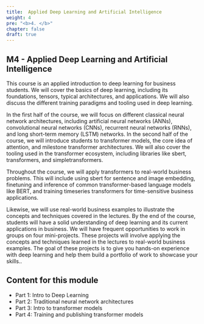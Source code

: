 ```yaml
---
title:  Applied Deep Learning and Artificial Intelligence
weight: 4
pre: "<b>4. </b>"
chapter: false
draft: true
---
```


## M4 - Applied Deep Learning and Artificial Intelligence

This course is an applied introduction to deep learning for business students. We will cover the basics of deep learning, including its foundations, tensors, typical architectures, and applications. We will also discuss the different training paradigms and tooling used in deep learning.

In the first half of the course, we will focus on different classical neural network architectures, including artificial neural networks (ANNs), convolutional neural networks (CNNs), recurrent neural networks (RNNs), and long short-term memory (LSTM) networks.
In the second half of the course, we will introduce students to transformer models, the core idea of attention, and milestone transformer architectures. We will also cover the tooling used in the transformer ecosystem, including libraries like sbert, transformers, and simpletransformers.

Throughout the course, we will apply transformers to real-world business problems. This will include using sbert for sentence and image embedding, finetuning and inference of common transformer-based language models like BERT, and training timeseries transformers for time-sensitive business applications.

Likewise, we will use real-world business examples to illustrate the concepts and techniques covered in the lectures. By the end of the course, students will have a solid understanding of deep learning and its current applications in business.
We will have frequent opportunities to work in groups on four mini-projects. These projects will involve applying the concepts and techniques learned in the lectures to real-world business examples. The goal of these projects is to give you hands-on experience with deep learning and help them build a portfolio of work to showcase your skills..

## Content for this module

* Part 1: Intro to Deep Learning
* Part 2: Traditional neural network architectures
* Part 3: Intro to transformer models
* Part 4: Training and publishing transformer models

